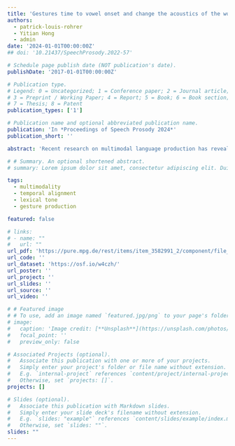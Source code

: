 ```yaml
---
title: 'Gestures time to vowel onset and change the acoustics of the word in Mandarin'
authors:
  - patrick-louis-rohrer
  - Yitian Hong
  - admin
date: '2024-01-01T00:00:00Z'
## doi: '10.21437/SpeechProsody.2022-57'

# Schedule page publish date (NOT publication's date).
publishDate: '2017-01-01T00:00:00Z'

# Publication type.
# Legend: 0 = Uncategorized; 1 = Conference paper; 2 = Journal article;
# 3 = Preprint / Working Paper; 4 = Report; 5 = Book; 6 = Book section;
# 7 = Thesis; 8 = Patent
publication_types: ['1']

# Publication name and optional abbreviated publication name.
publication: 'In *Proceedings of Speech Prosody 2024*'
publication_short: ''

abstract: 'Recent research on multimodal language production has revealed that prominence in speech and gesture go hand-in-hand. Specifically, peaks in gesture (i.e., the apex) seem to closely coordinate with peaks in fundamental frequency (F0). The nature of this relationship may also be bi-directional, as it has also been shown that the production of gesture directly affects speech acoustics. However, most studies on the topic have largely focused on stress-based languages, where fundamental frequency has a prominence-lending function. Less work has been carried out on lexical tone languages such as Mandarin, where F0 is lexically distinctive. In this study, four native Mandarin speakers were asked to produce single monosyllabic CV words, taken from minimal lexical tone triplets (e.g., /pi1/, /pi2/, /pi3/), either with or without a beat gesture. Our analyses of the timing of the gestures showed that the gesture apex most stably occurred near vowel onset, with consonantal duration being the strongest predictor of apex placement. Acoustic analyses revealed that words produced with gesture showed raised F0 contours, greater intensity, and shorter durations. These findings further our understanding of gesture-speech alignment in typologically diverse languages, and add to the discussion about multimodal prominence.'

# # Summary. An optional shortened abstract.
# summary: Lorem ipsum dolor sit amet, consectetur adipiscing elit. Duis posuere tellus ac convallis placerat. Proin tincidunt magna sed ex sollicitudin condimentum.

tags:
  - multimodality
  - temporal alignment
  - lexical tone
  - gesture production

featured: false

# links:
# - name: ""
#   url: ""
url_pdf: 'https://pure.mpg.de/rest/items/item_3582991_2/component/file_3582992/content'
url_code: ''
url_dataset: 'https://osf.io/w4czh/'
url_poster: ''
url_project: ''
url_slides: ''
url_source: ''
url_video: ''

# # Featured image
# # To use, add an image named `featured.jpg/png` to your page's folder.
# image:
#   caption: 'Image credit: [**Unsplash**](https://unsplash.com/photos/pLCdAaMFLTE)'
#   focal_point: ''
#   preview_only: false

# Associated Projects (optional).
#   Associate this publication with one or more of your projects.
#   Simply enter your project's folder or file name without extension.
#   E.g. `internal-project` references `content/project/internal-project/index.md`.
#   Otherwise, set `projects: []`.
projects: []

# Slides (optional).
#   Associate this publication with Markdown slides.
#   Simply enter your slide deck's filename without extension.
#   E.g. `slides: "example"` references `content/slides/example/index.md`.
#   Otherwise, set `slides: ""`.
slides: ""
---
```


<!-- {{% callout note %}}
Click the _Cite_ button above to demo the feature to enable visitors to import publication metadata into their reference management software.
{{% /callout %}}

Supplementary notes can be added here, including [code and math](https://wowchemy.com/docs/content/writing-markdown-latex/). -->
